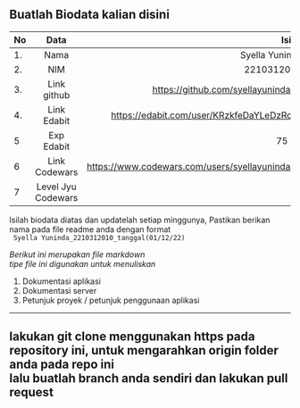 **Buatlah Biodata kalian disini** <br />
----------------------------------------
|No | Data  | Isian|
|---|:-------:|------:|
|1. |Nama     |   Syella Yuninda   |
|2.| NIM        |   2210312010    |
|3. |Link github |  https://github.com/syellayuninda06    |
|4.| Link Edabit |   https://edabit.com/user/KRzkfeDaYLeDzRczd  |
|5|Exp Edabit   |    75 XP   |
|6| Link Codewars| https://www.codewars.com/users/syellayuninda06    |
|7| Level Jyu Codewars| 7 |

Isilah biodata diatas dan updatelah setiap minggunya,
Pastikan berikan nama pada file readme anda dengan format <br/>
`
Syella Yuninda_2210312010_tanggal(01/12/22)` 

*Berikut ini merupakan file markdown <br/> tipe file ini digunakan untuk menuliskan*
1. Dokumentasi aplikasi
2. Dokumentasi server
3. Petunjuk proyek / petunjuk penggunaan aplikasi
----
**lakukan git clone menggunakan https pada repository ini, untuk mengarahkan origin folder anda pada repo ini<br/> lalu buatlah branch anda sendiri dan lakukan pull request**
----
